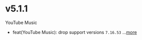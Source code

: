 # v5.1.1
YouTube Music
- feat(YouTube Music): drop support versions `7.16.53` ...[more](https://github.com/inotia00/revanced-patches/releases/tag/v5.1.1)
